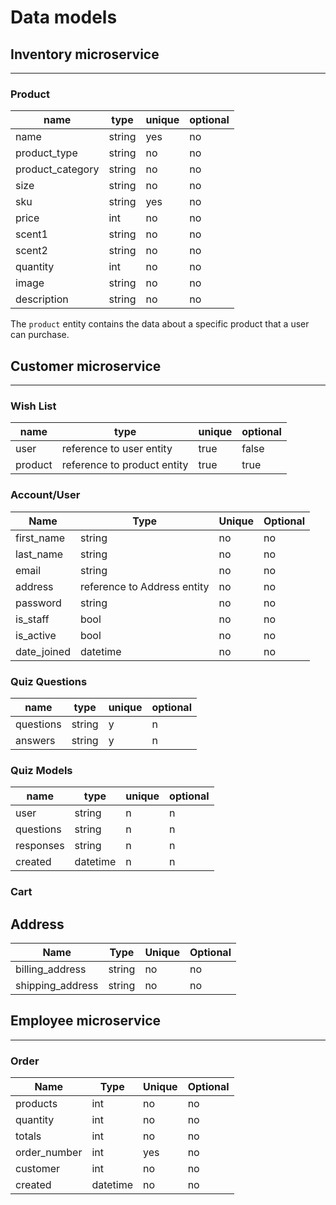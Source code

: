 # Data models

## Inventory microservice

---

### Product

| name             | type   | unique | optional |
| ---------------- | ------ | ------ | -------- |
| name             | string | yes    | no       |
| product_type     | string | no     | no       |
| product_category | string | no     | no       |
| size             | string | no     | no       |
| sku              | string | yes    | no       |
| price            | int    | no     | no       |
| scent1           | string | no     | no       |
| scent2           | string | no     | no       |
| quantity         | int    | no     | no       |
| image            | string | no     | no       |
| description      | string | no     | no       |

The `product` entity contains the data about a specific product
that a user can purchase.

## Customer microservice

---

### Wish List

| name    | type                        | unique | optional |
| ------- | --------------------------- | ------ | -------- |
| user    | reference to user entity    | true   | false    |
| product | reference to product entity | true   | true     |

### Account/User

| Name        | Type                        | Unique | Optional |
| ----------- | --------------------------- | ------ | -------- |
| first_name  | string                      | no     | no       |
| last_name   | string                      | no     | no       |
| email       | string                      | no     | no       |
| address     | reference to Address entity | no     | no       |
| password    | string                      | no     | no       |
| is_staff    | bool                        | no     | no       |
| is_active   | bool                        | no     | no       |
| date_joined | datetime                    | no     | no       |

### Quiz Questions

| name      | type   | unique | optional |
| --------- | ------ | ------ | -------- |
| questions | string | y      | n        |
| answers   | string | y      | n        |

### Quiz Models

| name      | type     | unique | optional |
| --------- | -------- | ------ | -------- |
| user      | string   | n      | n        |
| questions | string   | n      | n        |
| responses | string   | n      | n        |
| created   | datetime | n      | n        |

### Cart

## Address

| Name             | Type   | Unique | Optional |
| ---------------- | ------ | ------ | -------- |
| billing_address  | string | no     | no       |
| shipping_address | string | no     | no       |

## Employee microservice

---

### Order

| Name         | Type     | Unique | Optional |
| ------------ | -------- | ------ | -------- |
| products     | int      | no     | no       |
| quantity     | int      | no     | no       |
| totals       | int      | no     | no       |
| order_number | int      | yes    | no       |
| customer     | int      | no     | no       |
| created      | datetime | no     | no       |
